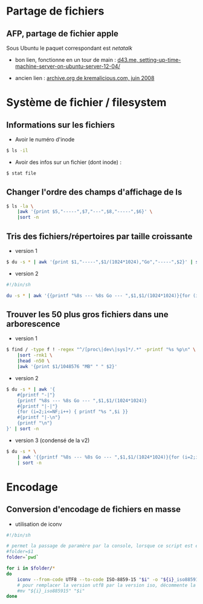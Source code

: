 # Partage de fichiers

## AFP, partage de fichier apple

Sous Ubuntu le paquet correspondant est _netatalk_

* bon lien, fonctionne en un tour de main : [d43.me, setting-up-time-machine-server-on-ubuntu-server-12-04/](http://d43.me/blog/1660/concisest-guide-to-setting-up-time-machine-server-on-ubuntu-server-12-04/)

* ancien lien : [archive.org de kremalicious.com, juin 2008](http://web.archive.org/web/20100722110311/http://www.kremalicious.com/2008/06/ubuntu-as-mac-file-server-and-time-machine-volume)

# Système de fichier / filesystem

## Informations sur les fichiers

* Avoir le numéro d'inode

```bash
$ ls -il
```

* Avoir des infos sur un fichier (dont inode) :

```bash
$ stat file
```

## Changer l'ordre des champs d'affichage de ls

```bash
$ ls -la \
	|awk '{print $5,"-----",$7,"---",$8,"-----",$6}' \
	|sort -n
```

## Tris des fichiers/répertoires par taille croissante

* version 1

```bash
$ du -s * | awk '{print $1,"-----",$1/(1024*1024),"Go","-----",$2}' | sort -n
```

* version 2

```bash
#!/bin/sh

du -s * | awk '{{printf "%8s --- %8s Go --- ",$1,$1/(1024*1024)}{for (i=2;i<=NF;i++) { printf "%s ",$i }}{printf "\n"}}' | sort -n
```

## Trouver les 50 plus gros fichiers dans une arborescence

* version 1

```bash
$ find / -type f ! -regex "^/[proc\|dev\|sys]*/.*" -printf "%s %p\n" \
	|sort -rnk1 \
	|head -n50 \
	|awk '{print $1/1048576 "MB" " " $2}'
```

* version 2

```bash
$ du -s * | awk '{
	#{printf "-|"}
	{printf "%8s --- %8s Go --- ",$1,$1/(1024*1024)}
	#{printf "|-|"}
	{for (i=2;i<=NF;i++) { printf "%s ",$i }}
	#{printf "|-\n"}
	{printf "\n"}
}' | sort -n
```

* version 3 (condensé de la v2)

```bash
$ du -s * \
	| awk '{{printf "%8s --- %8s Go --- ",$1,$1/(1024*1024)}{for (i=2;i<=NF;i++) { printf "%s ",$i }}{printf "\n"}}' \
	| sort -n
```

# Encodage

## Conversion d'encodage de fichiers en masse

* utilisation de iconv

```bash
#!/bin/sh

# permet la passage de paramère par la console, lorsque ce script est enregistré dans un fichier
#folder=$1
folder=`pwd`

for i in $folder/*
do
	iconv --from-code UTF8 --to-code ISO-8859-15 "$i" -o "${i}_iso885915" --silent
	# pour remplacer la version utf8 par la version iso, décommente la ligne suivante
	#mv "${i}_iso885915" "$i"
done
```
